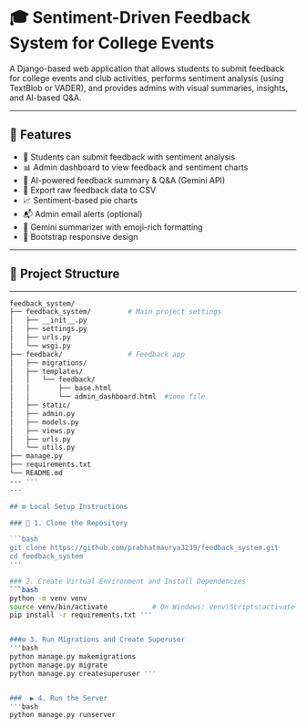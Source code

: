 # 🎓 Sentiment-Driven Feedback System for College Events

A Django-based web application that allows students to submit feedback for college events and club activities, performs sentiment analysis (using TextBlob or VADER), and provides admins with visual summaries, insights, and AI-based Q&A.

---

## 🚀 Features

- 📝 Students can submit feedback with sentiment analysis
- 📊 Admin dashboard to view feedback and sentiment charts
- 🤖 AI-powered feedback summary & Q&A (Gemini API)
- 📄 Export raw feedback data to CSV
- 📈 Sentiment-based pie charts
- 📬 Admin email alerts (optional)
- 🧠 Gemini summarizer with emoji-rich formatting
- 🎨 Bootstrap responsive design

---

## 📁 Project Structure
---
```bash
feedback_system/
├── feedback_system/         # Main project settings
│   ├── __init__.py
│   ├── settings.py
│   ├── urls.py
│   └── wsgi.py
├── feedback/                # Feedback app
│   ├── migrations/
│   ├── templates/
│   │   └── feedback/
│   │       ├── base.html
│   │       └── admin_dashboard.html  #some file
│   ├── static/
│   ├── admin.py
│   ├── models.py
│   ├── views.py
│   ├── urls.py
│   └── utils.py
├── manage.py
├── requirements.txt
└── README.md
--- '''
---

## ⚙️ Local Setup Instructions

### 🔁 1. Clone the Repository

```bash
git clone https://github.com/prabhatmaurya3239/feedback_system.git
cd feedback_system
'''

### 2. Create Virtual Environment and Install Dependencies
```bash
python -m venv venv
source venv/bin/activate           # On Windows: venv\Scripts\activate
pip install -r requirements.txt '''


###⚙️ 3. Run Migrations and Create Superuser
'''bash
python manage.py makemigrations
python manage.py migrate
python manage.py createsuperuser '''


###  ▶️ 4. Run the Server
'''bash
python manage.py runserver



